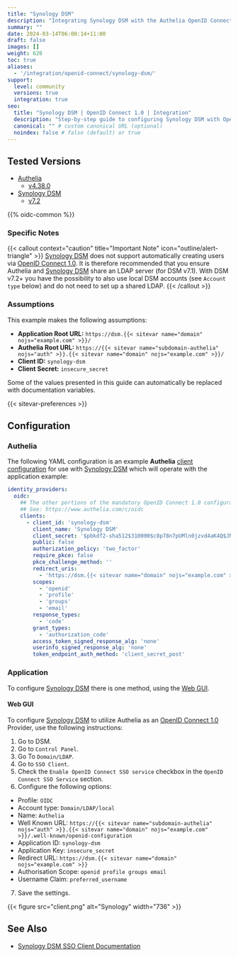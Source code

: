 ```yaml
---
title: "Synology DSM"
description: "Integrating Synology DSM with the Authelia OpenID Connect 1.0 Provider."
summary: ""
date: 2024-03-14T06:00:14+11:00
draft: false
images: []
weight: 620
toc: true
aliases:
  - '/integration/openid-connect/synology-dsm/'
support:
  level: community
  versions: true
  integration: true
seo:
  title: "Synology DSM | OpenID Connect 1.0 | Integration"
  description: "Step-by-step guide to configuring Synology DSM with OpenID Connect 1.0 for secure SSO. Enhance your login flow using Authelia’s modern identity management."
  canonical: "" # custom canonical URL (optional)
  noindex: false # false (default) or true
---
```


## Tested Versions

- [Authelia]
  - [v4.38.0](https://github.com/authelia/authelia/releases/tag/v4.38.0)
- [Synology DSM]
  - [v7.2](https://www.synology.com/en-global/releaseNote/DSM?os=DSM&version=7.2)

{{% oidc-common %}}

### Specific Notes

{{< callout context="caution" title="Important Note" icon="outline/alert-triangle" >}}
[Synology DSM](https://www.synology.com/en-global/dsm) does not support automatically creating users via [OpenID Connect 1.0](../../openid-connect/introduction.md). It is therefore
recommended that you ensure Authelia and [Synology DSM](https://www.synology.com/en-global/dsm) share an LDAP server (for DSM v7.1).
With DSM v7.2+ you have the possibility to also use local DSM accounts (see `Account type` below) and do not need to set
up a shared LDAP.
{{< /callout >}}

### Assumptions

This example makes the following assumptions:

- __Application Root URL:__ `https://dsm.{{< sitevar name="domain" nojs="example.com" >}}/`
- __Authelia Root URL:__ `https://{{< sitevar name="subdomain-authelia" nojs="auth" >}}.{{< sitevar name="domain" nojs="example.com" >}}/`
- __Client ID:__ `synology-dsm`
- __Client Secret:__ `insecure_secret`

Some of the values presented in this guide can automatically be replaced with documentation variables.

{{< sitevar-preferences >}}

## Configuration

### Authelia

The following YAML configuration is an example __Authelia__ [client configuration] for use with [Synology DSM] which
will operate with the application example:

```yaml {title="configuration.yml"}
identity_providers:
  oidc:
    ## The other portions of the mandatory OpenID Connect 1.0 configuration go here.
    ## See: https://www.authelia.com/c/oidc
    clients:
      - client_id: 'synology-dsm'
        client_name: 'Synology DSM'
        client_secret: '$pbkdf2-sha512$310000$c8p78n7pUMln0jzvd4aK4Q$JNRBzwAo0ek5qKn50cFzzvE9RXV88h1wJn5KGiHrD0YKtZaR/nCb2CJPOsKaPK0hjf.9yHxzQGZziziccp6Yng'  # The digest of 'insecure_secret'.
        public: false
        authorization_policy: 'two_factor'
        require_pkce: false
        pkce_challenge_method: ''
        redirect_uris:
          - 'https://dsm.{{< sitevar name="domain" nojs="example.com" >}}'
        scopes:
          - 'openid'
          - 'profile'
          - 'groups'
          - 'email'
        response_types:
          - 'code'
        grant_types:
          - 'authorization_code'
        access_token_signed_response_alg: 'none'
        userinfo_signed_response_alg: 'none'
        token_endpoint_auth_method: 'client_secret_post'
```

### Application

To configure [Synology DSM] there is one method, using the [Web GUI](#web-gui).

#### Web GUI

To configure [Synology DSM] to utilize Authelia as an [OpenID Connect 1.0] Provider, use the following instructions:

1. Go to DSM.
2. Go to `Control Panel`.
3. Go To `Domain/LDAP`.
4. Go to `SSO Client`.
5. Check the `Enable OpenID Connect SSO service` checkbox in the `OpenID Connect SSO Service` section.
6. Configure the following options:
  - Profile: `OIDC`
  - Account type: `Domain/LDAP/local`
  - Name: `Authelia`
  - Well Known URL: `https://{{< sitevar name="subdomain-authelia" nojs="auth" >}}.{{< sitevar name="domain" nojs="example.com" >}}/.well-known/openid-configuration`
  - Application ID: `synology-dsm`
  - Application Key: `insecure_secret`
  - Redirect URL: `https://dsm.{{< sitevar name="domain" nojs="example.com" >}}`
  - Authorisation Scope: `openid profile groups email`
  - Username Claim: `preferred_username`
7. Save the settings.

{{< figure src="client.png" alt="Synology" width="736" >}}

## See Also

- [Synology DSM SSO Client Documentation](https://kb.synology.com/en-af/DSM/help/DSM/AdminCenter/file_directory_service_sso?version=7)

[Authelia]: https://www.authelia.com
[Synology DSM]: https://www.synology.com/en-global/dsm
[OpenID Connect 1.0]: ../../introduction.md
[client configuration]: ../../../../configuration/identity-providers/openid-connect/clients.md
